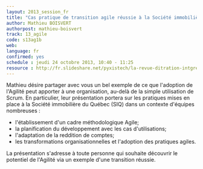 ```yaml
---
layout: 2013_session_fr
title: "Cas pratique de transition agile réussie à la Société immobilière du Québec"
author: Mathieu BOISVERT
authorpost: mathieu-boisvert
track: 13_agile
code: s13ag1b
web: 
language: fr
confirmed: yes
schedule : jeudi 24 octobre 2013, 10:40 - 11:25
resource : http://fr.slideshare.net/pyxistech/la-revue-ditration-intgre-et-autres-fabuleuses-pratiques-agiles-adaptes-au-contexte-de-la-siq
---
```


Mathieu désire partager avec vous un bel exemple de ce que l'adoption de l'Agilité peut apporter à une organisation, au-delà de la simple utilisation de Scrum. En particulier, leur présentation portera sur les pratiques mises en place à la Société immobilière du Québec (SIQ) dans un contexte d'équipes nombreuses :

* l'établissement d'un cadre méthodologique Agile;
* la planification du développement avec les cas d'utilisations;
* l'adaptation de la reddition de comptes;
* les transformations organisationnelles et l'adoption des pratiques agiles.

La présentation s'adresse à toute personne qui souhaite découvrir le potentiel de l'Agilité via un exemple d'une transition réussie.
